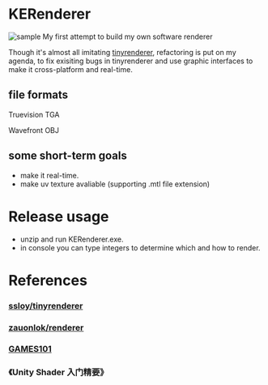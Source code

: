 # KERenderer
![sample](https://user-images.githubusercontent.com/75401909/161378679-9e5d0b58-2be9-4cda-8b9f-e3db9ea135de.png)
My first attempt to build my own software renderer

Though it's almost all imitating [tinyrenderer](https://github.com/ssloy/tinyrenderer), refactoring is put on my agenda, to fix exisiting bugs in tinyrenderer and use graphic interfaces to make it cross-platform and real-time.
## file formats
Truevision TGA

Wavefront OBJ
## some short-term goals
- make it real-time.
- make uv texture avaliable (supporting .mtl file extension)
# Release usage
- unzip and run KERenderer.exe.
- in console you can type integers to determine which and how to render.
# References
### [ssloy/tinyrenderer](https://github.com/ssloy/tinyrenderer)
### [zauonlok/renderer](https://github.com/zauonlok/renderer)
### [GAMES101](https://games-cn.org/intro-graphics/)
### 《Unity Shader 入门精要》
